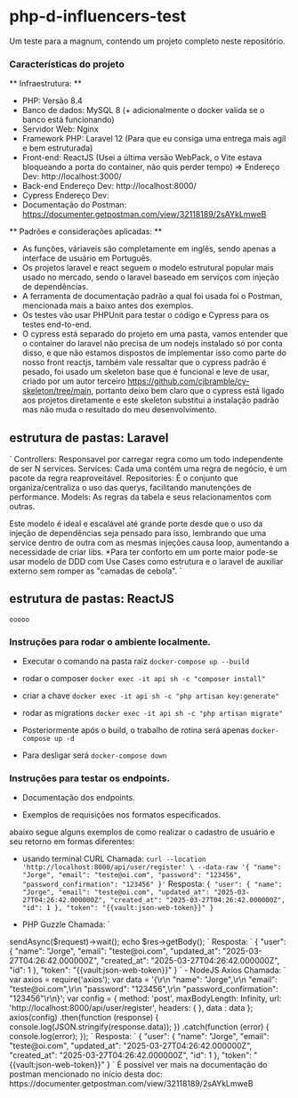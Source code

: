 # php-d-influencers-test
Um teste para a magnum, contendo um projeto completo neste repositório.

### Características do projeto

** Infraestrutura: **
- PHP: Versão 8.4
- Banco de dados: MySQL 8 (+ adicionalmente o docker valida se o banco está funcionando)
- Servidor Web: Nginx
- Framework PHP: Laravel 12 (Para que eu consiga uma entrega mais agíl e bem estruturada)
- Front-end: ReactJS (Usei a última versão WebPack, o Vite estava bloqueando a porta do container, não quis perder tempo) => Endereço Dev: http://localhost:3000/
- Back-end Endereço Dev: http://localhost:8000/
- Cypress Endereço Dev: 
- Documentação do Postman: https://documenter.getpostman.com/view/32118189/2sAYkLmweB

** Padrões e considerações aplicadas: **
- As funções, váriaveis são completamente em inglês, sendo apenas a interface de usuário em Português.
- Os projetos laravel e react seguem o modelo estrutural popular mais usado no mercado, sendo o laravel baseado em serviços com injeção de dependências.
- A ferramenta de documentação padrão a qual foi usada foi o Postman, mencionada mais a baixo antes dos exemplos.
- Os testes vão usar PHPUnit para testar o código e Cypress para os testes end-to-end.
- O cypress está separado do projeto em uma pasta, vamos entender que o container do laravel não precisa de um nodejs instalado só por conta disso, e que não estamos dispostos de implementar isso como parte do nosso front reactjs, também vale ressaltar que o cypress padrão é pesado, foi usado um skeleton base que é funcional e leve de usar, criado por um autor terceiro https://github.com/cjbramble/cy-skeleton/tree/main, portanto deixo bem claro que o cypress está ligado aos projetos diretamente e este skeleton substitui a instalação padrão mas não muda o resultado do meu desenvolvimento.

## estrutura de pastas: Laravel
`
Controllers: Responsavel por carregar regra como um todo independente de ser N services.
Services: Cada uma contém uma regra de negócio, é um pacote da regra reaproveitável.
Repositories: É o conjunto que organiza/centraliza o uso das querys, facilitando manutenções de performance.
Models: As regras da tabela e seus relacionamentos com outras. 

Este modelo é ideal e escalável até grande porte desde que o uso da injeção de dependências seja pensado para isso, lembrando que uma service dentro de outra com as mesmas injeções causa loop, aumentando a necessidade de criar libs.
*Para ter conforto em um porte maior pode-se usar modelo de DDD com Use Cases como estrutura e o laravel de auxiliar externo sem romper as "camadas de cebola".
`

## estrutura de pastas: ReactJS
`
ooooo
`

### Instruções para rodar o ambiente localmente.

- Executar o comando na pasta raiz
`
docker-compose up --build
`

- rodar o composer
`
docker exec -it api sh -c "composer install"
`

- criar a chave
`
docker exec -it api sh -c "php artisan key:generate"
`

- rodar as migrations
`
docker exec -it api sh -c "php artisan migrate"
`

- Posteriormente após o build, o trabalho de rotina será apenas
`
docker-compose up -d
`

- Para desligar será
`
docker-compose down
`

### Instruções para testar os endpoints.

- Documentação dos endpoints.


- Exemplos de requisições nos formatos especificados.

abaixo segue alguns exemplos de como realizar o cadastro de usuário e seu retorno em formas diferentes:

- usando terminal CURL
Chamada:
`
curl --location 'http://localhost:8000/api/user/register' \
--data-raw '{
    "name": "Jorge",
    "email": "teste@oi.com",
    "password": "123456",
    "password_confirmation": "123456"
}'
`
Resposta:
`
{
    "user": {
        "name": "Jorge",
        "email": "teste@oi.com",
        "updated_at": "2025-03-27T04:26:42.000000Z",
        "created_at": "2025-03-27T04:26:42.000000Z",
        "id": 1
    },
    "token": "{{vault:json-web-token}}"
}
`

- PHP Guzzle
Chamada:
`
<?php
$client = new Client();
$body = '{
    "name": "Jorge",
    "email": "teste@oi.com",
    "password": "123456",
    "password_confirmation": "123456"
}';
$request = new Request('POST', 'http://localhost:8000/api/user/register', [], $body);
$res = $client->sendAsync($request)->wait();
echo $res->getBody();
`
Resposta:
`
{
  "user": {
    "name": "Jorge",
    "email": "teste@oi.com",
    "updated_at": "2025-03-27T04:26:42.000000Z",
    "created_at": "2025-03-27T04:26:42.000000Z",
    "id": 1
  },
  "token": "{{vault:json-web-token}}"
}
`

- NodeJS Axios
Chamada:
`
var axios = require('axios');
var data = '{\r\n    "name": "Jorge",\r\n    "email": "teste@oi.com",\r\n    "password": "123456",\r\n    "password_confirmation": "123456"\r\n}';

var config = {
  method: 'post',
maxBodyLength: Infinity,
  url: 'http://localhost:8000/api/user/register',
  headers: { },
  data : data
};

axios(config)
.then(function (response) {
  console.log(JSON.stringify(response.data));
})
.catch(function (error) {
  console.log(error);
});
`
Resposta:
`
{
  "user": {
    "name": "Jorge",
    "email": "teste@oi.com",
    "updated_at": "2025-03-27T04:26:42.000000Z",
    "created_at": "2025-03-27T04:26:42.000000Z",
    "id": 1
  },
  "token": "{{vault:json-web-token}}"
}
`

É possível ver mais na documentação do postman mencionado no início desta doc: 
https://documenter.getpostman.com/view/32118189/2sAYkLmweB

